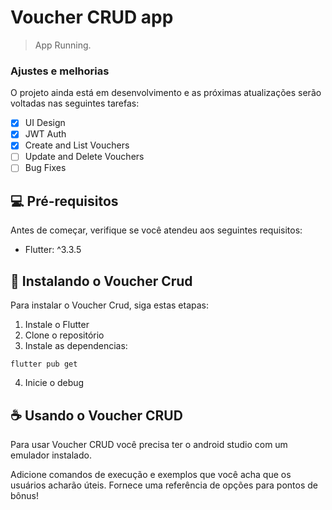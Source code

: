 # Voucher CRUD app

> App Running.
### Ajustes e melhorias

O projeto ainda está em desenvolvimento e as próximas atualizações serão voltadas nas seguintes tarefas:

- [x] UI Design
- [x] JWT Auth
- [x] Create and List Vouchers
- [ ] Update and Delete Vouchers
- [ ] Bug Fixes

## 💻 Pré-requisitos

Antes de começar, verifique se você atendeu aos seguintes requisitos:
* Flutter: ^3.3.5

## 🚀 Instalando o Voucher Crud

Para instalar o Voucher Crud, siga estas etapas:

1. Instale o Flutter
2. Clone o repositório
3. Instale as dependencias:
```
flutter pub get
```
4. Inicie o debug

## ☕ Usando o Voucher CRUD

Para usar Voucher CRUD você precisa ter o android studio com um emulador instalado.

Adicione comandos de execução e exemplos que você acha que os usuários acharão úteis. Fornece uma referência de opções para pontos de bônus!


